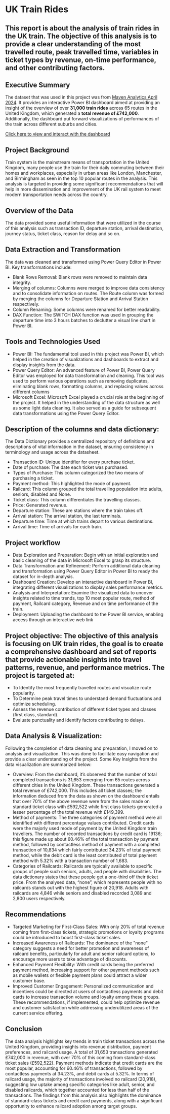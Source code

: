 # UK Train Rides
## This report is about the analysis of train rides in the UK train. The objective of this analysis is to provide a clear understanding of the most travelled route, peak travelled time, variables in ticket types by revenue, on-time performance, and other contributing factors.

## Executive Summary
The dataset that was used in this project was from [Maven Analytics April 2024](https://mavenanalytics.io/data-playground). It provides an interactive Power BI dashboard aimed at providing an insight of the overview of over **31,000 train rides** across 65 routes in the United Kingdom, which generated a **total revenue of £742,000**. Additionally, the dashboard put forward visualizations of performances of the train across different suburbs and cities.

[Click here to view and interact with the dashboard](https://app.powerbi.com/view?r=eyJrIjoiMjU5ODIxMmMtZTVmNy00Y2YyLWFjM2ItODg5YzY1MGM3MTZhIiwidCI6ImRmODY3OWNkLWE4MGUtNDVkOC05OWFjLWM4M2VkN2ZmOTVhMCJ9)

## Project Background
Train system is the mainstream means of transportation in the United Kingdom, many people use the train for their daily commuting between their homes and workplaces, especially in urban areas like London, Manchester, and Birmingham as seen in the top 10 popular routes in the analysis. This analysis is targeted in providing some significant recommendations that will help in more dissemination and improvement of the UK rail system to meet modern transportation needs across the country.

## Overview of the Data
The data provided some useful information that were utilized in the course of this analysis such as transaction ID, departure station, arrival destination, journey status, ticket class, reason for delay and so on.

## Data Extraction and Transformation
The data was cleaned and transformed using Power Query Editor in Power BI. Key transformations include:
- Blank Rows Removal: Blank rows were removed to maintain data integrity.
- Merging of columns: Columns were merged to improve data consistency and to consolidate information on routes. The Route column was formed by merging the columns for Departure Station and Arrival Station respectively.
- Column Renaming: Some columns were renamed for better readability.
- DAX Function: The SWITCH DAX function was used in grouping the departure time into 3 hours batches to declutter a visual line chart in Power BI.

## Tools and Technologies Used
- Power BI: The fundamental tool used in this project was Power BI, which helped in the creation of visualizations and dashboards to extract and display insights from the data.
- Power Query Editor: An advanced feature of Power BI, Power Query Editor was employed for data transformation and cleaning. This tool was used to perform various operations such as removing duplicates, eliminating blank rows, formatting columns, and replacing values across different columns
- Microsoft Excel: Microsoft Excel played a crucial role at the beginning of the project. It helped in the understanding of the data structure as well as some light data cleaning. It also served as a guide for subsequent data transformations using the Power Query Editor.

## Description of the columns and data dictionary:
The Data Dictionary provides a centralized repository of definitions and descriptions of vital information in the dataset, ensuring consistency in terminology and usage across the datasheet.
- Transaction ID: Unique identifier for every purchase ticket.
- Date of purchase: The date each ticket was purchased.
- Types of Purchase: This column categorized the two means of purchasing a ticket.
- Payment method: This highlighted the mode of payment.
- Railcard: This column grouped the total travelling population into adults, seniors, disabled and None.
- Ticket class: This column differentiates the travelling classes.
- Price: Generated revenue.
- Departure station: These are stations where the train takes off.
- Arrival station: The arrival station, the last terminals.
- Departure time: Time at which trains depart to various destinations.
- Arrival time: Time of arrivals for each train.

## Project workflow
- Data Exploration and Preparation: Begin with an initial exploration and basic cleaning of the data in Microsoft Excel to grasp its structure.
- Data Transformation and Refinement: Perform additional data cleaning and transformation using Power Query Editor in Power BI to ready the dataset for in-depth analysis.
- Dashboard Creation: Develop an interactive dashboard in Power BI, integrating different visualizations to display sales performance metrics.
- Analysis and Interpretation: Examine the visualized data to uncover insights related to time trends, top 10 most popular route, method of payment, Railcard category, Revenue and on time performance of the train.
- Deployment: Uploading the dashboard to the Power BI service, enabling access through an interactive web link

## Project objective: The objective of this analysis is focusing on UK train rides, the goal is to create a comprehensive dashboard and set of reports that provide actionable insights into travel patterns, revenue, and performance metrics. The project is targeted at:
- To Identify the most frequently travelled routes and visualize route popularity.
- To Determine peak travel times to understand demand fluctuations and optimize scheduling.
- Assess the revenue contribution of different ticket types and classes (first class, standard).
- Evaluate punctuality and identify factors contributing to delays.

## Data Analysis & Visualization:
Following the completion of data cleaning and preparation, I moved on to analysis and visualization. This was done to facilitate easy navigation and provide a clear understanding of the project.
Some Key Insights from the data visualization are summarized below:
- Overview: From the dashboard, it’s observed that the number of total completed transactions is 31,653 emerging from 65 routes across different cities in the United Kingdom. These transactions generated a total revenue of £742,000. This includes all ticket classes; the information deduced from the data as shown on the dashboard entails that over 70% of the above revenue were from the sales made on standard ticket class with £592,522 while first class tickets generated a lesser percentage of the total revenue with £149,399.
- Method of payments: The three categories of payment method were all identified with different percentage values contributed. Credit cards were the majorly used mode of payment by the United Kingdom train travellers. The number of recorded transactions by credit card is 19136; this figure made up about 60.46% of the total transaction by payment method, followed by contactless method of payment with a completed transaction of 10,834 which fairly contributed 34.23% of total payment method, while the debit card is the least contributed of total payment method with 5.32% with a transaction number of 1,683.
- Categories of Railcards: Railcards are typically available to specific groups of people such seniors, adults, and people with disabilities. The data dictionary states that these people get a one-third off their ticket price. From the analysed data, “none”, which represents people with no railcards stands out with the highest figure of 20,918. Adults with railcards are 4,846 while seniors and disabled recorded 3,089 and 2,800 users respectively.
 
## Recommendations
- Targeted Marketing for First-Class Sales: With only 20% of total revenue coming from first-class tickets, strategic promotions or loyalty programs could be introduced to boost first-class ticket sales.
- Increased Awareness of Railcards: The dominance of the "none" category suggests a need for better promotion and awareness of railcard benefits, particularly for adult and senior railcard options, to encourage more users to take advantage of discounts.
- Enhanced Payment Flexibility: With credit cards being the preferred payment method, increasing support for other payment methods such as mobile wallets or flexible payment plans could attract a wider customer base.
- Improved Customer Engagement: Personalized communication and incentives could be directed at users of contactless payments and debit cards to increase transaction volume and loyalty among these groups.
These recommendations, if implemented, could help optimize revenue and customer satisfaction while addressing underutilized areas of the current service offering.

## Conclusion
The data analysis highlights key trends in train ticket transactions across the United Kingdom, providing insights into revenue distribution, payment preferences, and railcard usage. A total of 31,653 transactions generated £742,000 in revenue, with over 70% of this coming from standard-class ticket sales (£592,522). Payment methods indicate that credit cards are the most popular, accounting for 60.46% of transactions, followed by contactless payments at 34.23%, and debit cards at 5.32%. In terms of railcard usage, the majority of transactions involved no railcard (20,918), suggesting low uptake among specific categories like adult, senior, and disabled railcards, which together accounted for less than half of the transactions. The findings from this analysis also highlights the dominance of standard-class tickets and credit card payments, along with a significant opportunity to enhance railcard adoption among target groups.
 
 
 
 
 
 
 
 
 
 
 
 
 
 
 
 
 
 
 
 
 
 
 
 

